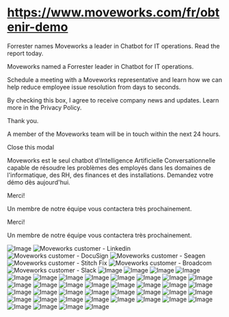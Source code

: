 # https://www.moveworks.com/fr/obtenir-demo

Forrester names Moveworks a leader in Chatbot for IT operations. Read the report today.

Moveworks named a Forrester leader in Chatbot for IT operations. 

Schedule a meeting with a Moveworks representative and learn how we can help reduce employee issue resolution from days to seconds.

By checking this box, I agree to receive company news and updates. Learn more in the Privacy Policy.

Thank you.

A member of the Moveworks team will be in touch within the next 24 hours.



  Close this modal
  


Moveworks est le seul chatbot d'Intelligence Artificielle Conversationnelle capable de résoudre les problèmes des employés dans les domaines de l'informatique, des RH, des finances et des installations. Demandez votre démo dès aujourd'hui.

Merci!

Un membre de notre équipe vous contactera très prochainement.

Merci!

Un membre de notre équipe vous contactera très prochainement.



![Image](https://www.moveworks.com/hubfs/img/site/qr-demo.png)
![Moveworks customer - Linkedin](https://www.moveworks.com/hubfs/img/clients/logos/sized/linkedin.svg?noresize)
![Moveworks customer - DocuSign](https://www.moveworks.com/hubfs/docusign-1.svg?noresize)
![Moveworks customer - Seagen](https://www.moveworks.com/hubfs/seagen_color.svg?noresize)
![Moveworks customer - Stitch Fix](https://www.moveworks.com/hubfs/img/clients/logos/sized/stitch-fix.svg?noresize)
![Moveworks customer - Broadcom](https://www.moveworks.com/hubfs/img/clients/logos/sized/broadcom.svg?noresize)
![Moveworks customer - Slack](https://www.moveworks.com/hubfs/img/clients/logos/sized/slack.svg?noresize)
![Image](https://www.moveworks.ai/hubfs/img/integrations/mark-only/freshservice-1.svg)
![Image](https://www.moveworks.ai/hubfs/img/integrations/mark-only/google-drive-logo.svg)
![Image](https://www.moveworks.ai/hubfs/img/integrations/mark-only/GoogleHangoutsChat.png)
![Image](https://www.moveworks.ai/hubfs/guru-icon.png)
![Image](https://www.moveworks.com/hubfs/img/integrations/mark-only/jamf.svg)
![Image](https://www.moveworks.ai/hubfs/img/integrations/mark-only/Jira_IconOnly.svg)
![Image](https://www.moveworks.ai/hubfs/img/integrations/mark-only/microsoft-windows-22.svg)
![Image](https://www.moveworks.ai/hubfs/img/integrations/mark-only/microsoft-exchange-bug.svg)
![Image](https://www.moveworks.ai/hubfs/img/integrations/mark-only/microsoft-sytem-center.svg)
![Image](https://www.moveworks.ai/hubfs/img/integrations/mark-only/microsoft-teams.svg)
![Image](https://www.moveworks.ai/hubfs/img/integrations/mark-only/microsoft-office-365.svg)
![Image](https://www.moveworks.ai/hubfs/img/integrations/mark-only/officespace-logo-bug.svg)
![Image](https://www.moveworks.com/hubfs/img/integrations/mark-only/okta.svg)
![Image](https://www.moveworks.ai/hubfs/img/integrations/mark-only/sailpoint-bug.svg)
![Image](https://www.moveworks.ai/hubfs/img/integrations/mark-only/microsoft-sharepoint-bug.svg)
![Image](https://www.moveworks.ai/hubfs/img/integrations/mark-only/skype.svg)
![Image](https://www.moveworks.ai/hubfs/img/integrations/mark-only/slack-bug-1.svg)
![Image](https://www.moveworks.ai/hubfs/img/integrations/mark-only/symantec-bug.svg)
![Image](https://www.moveworks.ai/hubfs/img/integrations/mark-only/workato-icon.svg)
![Image](https://www.moveworks.ai/hubfs/zendesk.svg)
![Image](https://www.moveworks.ai/hubfs/img/integrations/mark-only/freshservice-1.svg)
![Image](https://www.moveworks.ai/hubfs/img/integrations/mark-only/google-drive-logo.svg)
![Image](https://www.moveworks.ai/hubfs/img/integrations/mark-only/GoogleHangoutsChat.png)
![Image](https://www.moveworks.ai/hubfs/guru-icon.png)
![Image](https://www.moveworks.com/hubfs/img/integrations/mark-only/jamf.svg)
![Image](https://www.moveworks.ai/hubfs/img/integrations/mark-only/Jira_IconOnly.svg)
![Image](https://www.moveworks.ai/hubfs/img/integrations/mark-only/microsoft-windows-22.svg)
![Image](https://www.moveworks.ai/hubfs/img/integrations/mark-only/microsoft-exchange-bug.svg)
![Image](https://www.moveworks.ai/hubfs/img/integrations/mark-only/microsoft-sytem-center.svg)
![Image](https://www.moveworks.ai/hubfs/img/integrations/mark-only/microsoft-teams.svg)
![Image](https://www.moveworks.ai/hubfs/img/integrations/mark-only/microsoft-office-365.svg)
![Image](https://www.moveworks.ai/hubfs/img/integrations/mark-only/officespace-logo-bug.svg)
![Image](https://www.moveworks.com/hubfs/img/integrations/mark-only/okta.svg)
![Image](https://www.moveworks.ai/hubfs/img/integrations/mark-only/sailpoint-bug.svg)
![Image](https://www.moveworks.ai/hubfs/img/integrations/mark-only/microsoft-sharepoint-bug.svg)
![Image](https://www.moveworks.ai/hubfs/img/integrations/mark-only/skype.svg)
![Image](https://www.moveworks.ai/hubfs/img/integrations/mark-only/slack-bug-1.svg)
![Image](https://www.moveworks.ai/hubfs/img/integrations/mark-only/symantec-bug.svg)
![Image](https://www.moveworks.ai/hubfs/img/integrations/mark-only/workato-icon.svg)
![Image](https://www.moveworks.ai/hubfs/zendesk.svg)
